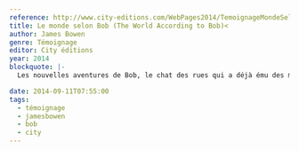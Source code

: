 ```yaml
---
reference: http://www.city-editions.com/WebPages2014/TemoignageMondeSelonBob.php
title: Le monde selon Bob (The World According to Bob)<
author: James Bowen
genre: Témoignage
editor: City éditions
year: 2014
blockquote: |-
  Les nouvelles aventures de Bob, le chat des rues qui a déjà ému des millions de lecteurs dans le monde entier.

date: 2014-09-11T07:55:00
tags:
  - témoignage
  - jamesbowen
  - bob
  - city
---
```

